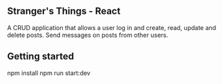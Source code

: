 ## Stranger's Things - React

A CRUD application that allows a user log in and create, read, update and delete posts. Send messages on posts from other users.

## Getting started

npm install
npm run start:dev